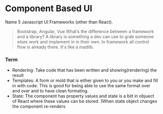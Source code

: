 # Component Based UI

Name 5 Javascript UI Frameworks (other than React).
  > Bootstrap, Angular, Vue
What’s the difference between a framework and a library?
  > A library is something a dev can use to grab someone elses work and implement in in their own. In framework all control flow is already there. It's like a madlib.


### Term
- Rendering: Take code that has been written and showing(rendering) the result
- Templates: A form or mold that is either given to you or you make and fill in with code. This is good for being able to use the same format over and over and to have clean formating.
- State: The component has property values and state is a bilt in objuect of React where these values can be stored. (When state object changes the component re-renders
